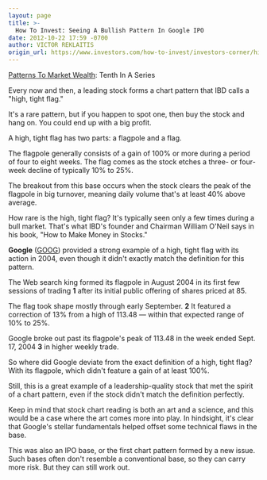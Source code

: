 ```yaml
---
layout: page
title: >-
  How To Invest: Seeing A Bullish Pattern In Google IPO
date: 2012-10-22 17:59 -0700
author: VICTOR REKLAITIS
origin_url: https://www.investors.com/how-to-invest/investors-corner/high-tight-flag-stock-chart-pattern
---
```





[Patterns To Market Wealth](http://news.investors.com/special-report/627625-patterns-to-market-wealth.aspx): Tenth In A Series

  

Every now and then, a leading stock forms a chart pattern that IBD calls a "high, tight flag."

  

It's a rare pattern, but if you happen to spot one, then buy the stock and hang on. You could end up with a big profit.

  

A high, tight flag has two parts: a flagpole and a flag.

  

The flagpole generally consists of a gain of 100% or more during a period of four to eight weeks. The flag comes as the stock etches a three- or four-week decline of typically 10% to 25%.

  

The breakout from this base occurs when the stock clears the peak of the flagpole in big turnover, meaning daily volume that's at least 40% above average.

  

How rare is the high, tight flag? It's typically seen only a few times during a bull market. That's what IBD's founder and Chairman William O'Neil says in his book, "How to Make Money in Stocks."

  

**Google** ([GOOG](https://research.investors.com/quote.aspx?symbol=GOOG)) provided a strong example of a high, tight flag with its action in 2004, even though it didn't exactly match the definition for this pattern.

  

The Web search king formed its flagpole in August 2004 in its first few sessions of trading **1** after its initial public offering of shares priced at 85.

  

The flag took shape mostly through early September. **2** It featured a correction of 13% from a high of 113.48 — within that expected range of 10% to 25%.

  

Google broke out past its flagpole's peak of 113.48 in the week ended Sept. 17, 2004 **3** in higher weekly trade.

  

So where did Google deviate from the exact definition of a high, tight flag? With its flagpole, which didn't feature a gain of at least 100%.

  

Still, this is a great example of a leadership-quality stock that met the spirit of a chart pattern, even if the stock didn't match the definition perfectly.

  

Keep in mind that stock chart reading is both an art and a science, and this would be a case where the art comes more into play. In hindsight, it's clear that Google's stellar fundamentals helped offset some technical flaws in the base.

  

This was also an IPO base, or the first chart pattern formed by a new issue. Such bases often don't resemble a conventional base, so they can carry more risk. But they can still work out.




